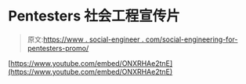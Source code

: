 # Pentesters 社会工程宣传片

> 原文:[https://www . social-engineer . com/social-engineering-for-pentesters-promo/](https://www.social-engineer.com/social-engineering-for-pentesters-promo/)

[https://www.youtube.com/embed/ONXRHAe2tnE](https://www.youtube.com/embed/ONXRHAe2tnE)